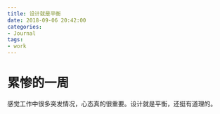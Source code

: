 ```yaml
---
title: 设计就是平衡
date: 2018-09-06 20:42:00
categories:
- Journal
tags:
- work
---
```


# 累惨的一周
感觉工作中很多突发情况，心态真的很重要。设计就是平衡，还挺有道理的。